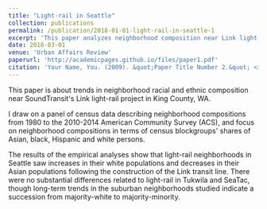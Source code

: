 ```yaml
---
title: "Light-rail in Seattle"
collection: publications
permalink: /publication/2018-01-01-light-rail-in-seattle-1
excerpt: 'This paper analyzes neighborhood composition near Link light-rail'
date: 2018-03-01
venue: 'Urban Affairs Review'
paperurl: 'http://academicpages.github.io/files/paper1.pdf'
citation: 'Your Name, You. (2009). &quot;Paper Title Number 2.&quot; <i>Journal 2</i>. 1(1).'
---
```

This paper is about trends in neighborhood racial and ethnic composition near SoundTransit's Link light-rail project in King County, WA. 

I draw on a panel of census data describing neighborhood compositions from 1980 to the 2010-2014 American Community Survey (ACS), and focus on neighborhood compositions in terms of census blockgroups' shares of Asian, black, Hispanic and white persons. 

The results of the empirical analyses show that light-rail neighborhoods in Seattle saw increases in their white populations and decreases in their Asian populations following the construction of the Link transit line. There were no substantial differences related to light-rail in Tukwila and SeaTac, though long-term trends in the suburban neighborhoods studied indicate a succession from majority-white to majority-minority.


